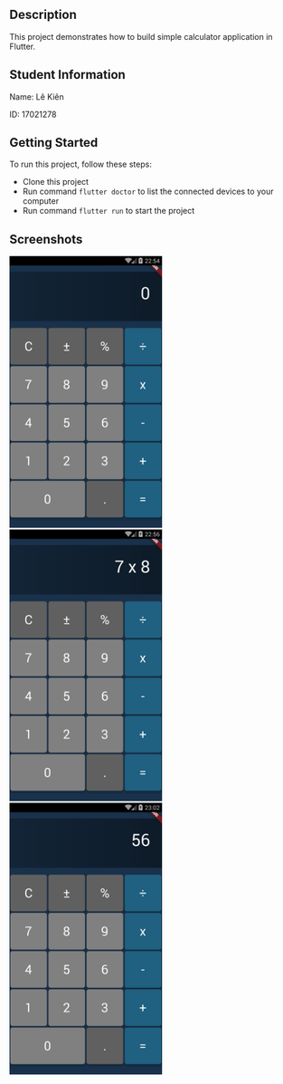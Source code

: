 ## Description

This project demonstrates how to build simple calculator application in Flutter.

## Student Information

Name: Lê Kiên   

ID: 17021278

## Getting Started

To run this project, follow these steps:

- Clone this project
- Run command `flutter doctor` to list the connected devices to your computer
- Run command `flutter run` to start the project

## Screenshots

<img height="480px" src="./image/before.png"> <img height="480px" src="./image/after.png"> <img height="480px" src="./image/res.png"> 
